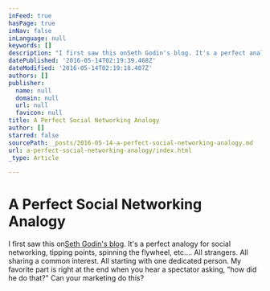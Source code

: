 ```yaml
---
inFeed: true
hasPage: true
inNav: false
inLanguage: null
keywords: []
description: "I first saw this onSeth Godin's blog. It's a perfect analogy for social networking, tipping points, spinning the flywheel, etc.... All strangers. All sharing a common interest. All starting with one dedicated person. My favorite part is right at the end when you hear a spectator asking, \"how did he do that?\" Can your marketing do this?"
datePublished: '2016-05-14T02:19:39.468Z'
dateModified: '2016-05-14T02:19:18.407Z'
authors: []
publisher:
  name: null
  domain: null
  url: null
  favicon: null
title: A Perfect Social Networking Analogy
author: []
starred: false
sourcePath: _posts/2016-05-14-a-perfect-social-networking-analogy.md
url: a-perfect-social-networking-analogy/index.html
_type: Article

---
```

# A Perfect Social Networking Analogy

I first saw this on[Seth Godin's blog][0]. It's a perfect analogy for social networking, tipping points, spinning the flywheel, etc.... All strangers. All sharing a common interest. All starting with one dedicated person. My favorite part is right at the end when you hear a spectator asking, "how did he do that?" Can your marketing do this?

[0]: http://sethgodin.typepad.com/seths_blog/2009/06/guy-3.html "Guy #3"